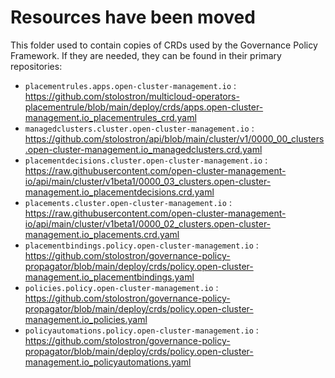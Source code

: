 # Resources have been moved

This folder used to contain copies of CRDs used by the Governance Policy Framework. If they are needed, they can be found in their primary repositories:
- `placementrules.apps.open-cluster-management.io` : https://github.com/stolostron/multicloud-operators-placementrule/blob/main/deploy/crds/apps.open-cluster-management.io_placementrules_crd.yaml
- `managedclusters.cluster.open-cluster-management.io` : https://github.com/stolostron/api/blob/main/cluster/v1/0000_00_clusters.open-cluster-management.io_managedclusters.crd.yaml
- `placementdecisions.cluster.open-cluster-management.io` : https://raw.githubusercontent.com/open-cluster-management-io/api/main/cluster/v1beta1/0000_03_clusters.open-cluster-management.io_placementdecisions.crd.yaml
- `placements.cluster.open-cluster-management.io` : https://raw.githubusercontent.com/open-cluster-management-io/api/main/cluster/v1beta1/0000_02_clusters.open-cluster-management.io_placements.crd.yaml
- `placementbindings.policy.open-cluster-management.io` : https://github.com/stolostron/governance-policy-propagator/blob/main/deploy/crds/policy.open-cluster-management.io_placementbindings.yaml
- `policies.policy.open-cluster-management.io` : https://github.com/stolostron/governance-policy-propagator/blob/main/deploy/crds/policy.open-cluster-management.io_policies.yaml
- `policyautomations.policy.open-cluster-management.io` : https://github.com/stolostron/governance-policy-propagator/blob/main/deploy/crds/policy.open-cluster-management.io_policyautomations.yaml
